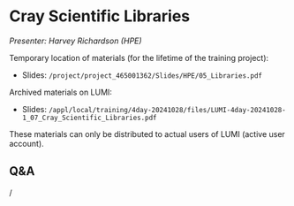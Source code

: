# Cray Scientific Libraries

*Presenter: Harvey Richardson (HPE)*

<!--
Course materials will be provided during and after the course.
-->

Temporary location of materials (for the lifetime of the training project):

-   Slides: `/project/project_465001362/Slides/HPE/05_Libraries.pdf`

Archived materials on LUMI:

-   Slides: `/appl/local/training/4day-20241028/files/LUMI-4day-20241028-1_07_Cray_Scientific_Libraries.pdf`

<!--
-   Recording: `/appl/local/training/4day-20241028/recordings/1_07_Cray_Scientific_Libraries.mp4`
-->

These materials can only be distributed to actual users of LUMI (active user account).


## Q&A

/
